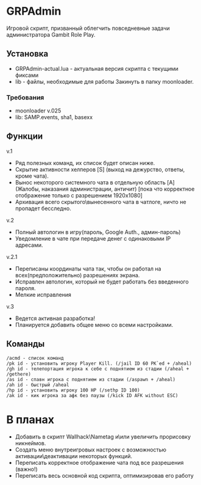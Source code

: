 # GRPAdmin

Игровой скрипт, призванный облегчить повседневные задачи администратора Gambit Role Play. 

## Установка

- GRPAdmin-actual.lua - актуальная версия скрипта с текущими фиксами
- lib - файлы, необходимые для работы
Закинуть в папку moonloader. 

### Требования

- moonloader v.025
- lib: SAMP.events, sha1, basexx 

## Функции

v.1

- Ряд полезных команд, их список будет описан ниже.
- Скрытие активности хелперов [S] (выход на дежурство, ответы, кроме чата).
- Вынос некоторого системного чата в отдельную область [A] (Жалобы, наказания администрации, античит) 
[пока что корректное отображение только с разрешением 1920x1080]
- Архивация всего скрытого\вынесенного чата в чатлоге, ничто не пропадет бесследно. 

v.2

- Полный автологин в игру(пароль, Google Auth., админ-пароль)
- Уведомление в чате при передаче денег с одинаковыми IP адресами.

v.2.1 

- Переписаны координаты чата так, чтобы он работал на всех(предположительно) разрешениях экрана.
- Исправлен автологин, который не будет работать без введенного пароля.
- Мелкие исправления

v.3 

- Ведется активная разработка!
- Планируется добавить общее меню со всеми настройками.

## Команды

```
/acmd - список команд
/pk id - установить игроку Player Kill. (/jail ID 60 PK`ed + /aheal)
/gh id - телепортация игрока к себе с поднятием из стадии (/aheal + /gethere)
/as id - спавн игрока с поднятием из стадии (/aspawn + /aheal)
/ah id - быстрый /aheal
/hp id - установить игроку 100 HP (/sethp ID 100)
/ak id - кик игрока за афк без паузы (/kick ID AFK without ESC)
```

# В планах

- Добавить в скрипт Wallhack\Nametag и\или увеличить прорисовку никнеймов.
- Создать меню внутреигровых настроек с возможностью активации\деактивации некоторых функций.
- Переписать корректное отображение чата под все разрешения (важно!)
- Переписать весь основной код скрипта, оптимизировав его работу



